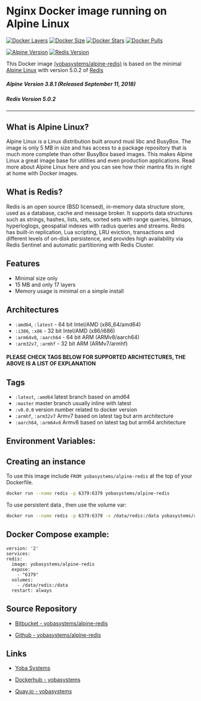 # Nginx Docker image running on Alpine Linux

[![Docker Layers](https://img.shields.io/badge/docker%20layers-17-blue.svg?maxAge=2592000?style=flat-square)](https://hub.docker.com/r/yobasystems/alpine-redis/) [![Docker Size](https://img.shields.io/badge/docker%20size-15%20MB-blue.svg?maxAge=2592000?style=flat-square)](https://hub.docker.com/r/yobasystems/alpine-redis/) [![Docker Stars](https://img.shields.io/docker/stars/yobasystems/alpine-redis.svg?maxAge=2592000?style=flat-square)](https://hub.docker.com/r/yobasystems/alpine-redis/) [![Docker Pulls](https://img.shields.io/docker/pulls/yobasystems/alpine-redis.svg?maxAge=2592000?style=flat-square)](https://hub.docker.com/r/yobasystems/alpine-redis/)

[![Alpine Version](https://img.shields.io/badge/alpine%20version-v3.8.1-green.svg?maxAge=2592000?style=flat-square)](http://alpinelinux.org/) [![Redis Version](https://img.shields.io/badge/redis%20version-v5.0.2-green.svg?maxAge=2592000?style=flat-square)](https://redis.io/)



This Docker image [(yobasystems/alpine-redis)](https://hub.docker.com/r/yobasystems/alpine-redis/) is based on the minimal [Alpine Linux](http://alpinelinux.org/) with version 5.0.2 of [Redis](https://redis.io/)

##### Alpine Version 3.8.1 (Released September 11, 2018)
##### Redis Version 5.0.2

----

## What is Alpine Linux?
Alpine Linux is a Linux distribution built around musl libc and BusyBox. The image is only 5 MB in size and has access to a package repository that is much more complete than other BusyBox based images. This makes Alpine Linux a great image base for utilities and even production applications. Read more about Alpine Linux here and you can see how their mantra fits in right at home with Docker images.

## What is Redis?
Redis is an open source (BSD licensed), in-memory data structure store, used as a database, cache and message broker. It supports data structures such as strings, hashes, lists, sets, sorted sets with range queries, bitmaps, hyperloglogs, geospatial indexes with radius queries and streams. Redis has built-in replication, Lua scripting, LRU eviction, transactions and different levels of on-disk persistence, and provides high availability via Redis Sentinel and automatic partitioning with Redis Cluster.

## Features

  * Minimal size only
  * 15 MB and only 17 layers
  * Memory usage is minimal on a simple install


## Architectures

* ```:amd64```, ```:latest``` - 64 bit Intel/AMD (x86_64/amd64)
* ```:i386```, ```:x86``` - 32 bit Intel/AMD (x86/i686)
* ```:arm64v8```, ```:aarch64``` - 64 bit ARM (ARMv8/aarch64)
* ```:arm32v7```, ```:armhf``` - 32 bit ARM (ARMv7/armhf)

#### PLEASE CHECK TAGS BELOW FOR SUPPORTED ARCHITECTURES, THE ABOVE IS A LIST OF EXPLANATION

## Tags

* ```:latest```, ```:amd64``` latest branch based on amd64
* ```:master``` master branch usually inline with latest
* ```:v0.0.0``` version number related to docker version
* ```:armhf```, ```:arm32v7``` Armv7 based on latest tag but arm architecture
* ```:aarch64```, ```:arm64v8``` Armv8 based on latest tag but arm64 architecture


## Environment Variables:

## Creating an instance

To use this image include `FROM yobasystems/alpine-redis` at the top of your Dockerfile.

```bash
docker run --name redis -p 6379:6379 yobasystems/alpine-redis
```

To use persistent data , then use the volume var:

```bash
docker run --name redis -p 6379:6379 -v /data/redis:/data yobasystems/alpine-redis
```

## Docker Compose example:

```yalm
version: '2'
services:
redis:
  image: yobasystems/alpine-redis
  expose:
    - "6379"
  volumes:
    - /data/redis:/data
  restart: always
```

## Source Repository

* [Bitbucket - yobasystems/alpine-redis](https://bitbucket.org/yobasystems/alpine-redis/)

* [Github - yobasystems/alpine-redis](https://github.com/yobasystems/alpine-redis)

## Links

* [Yoba Systems](https://www.yobasystems.co.uk/)

* [Dockerhub - yobasystems](https://hub.docker.com/u/yobasystems/)

* [Quay.io - yobasystems](https://quay.io/organization/yobasystems)

